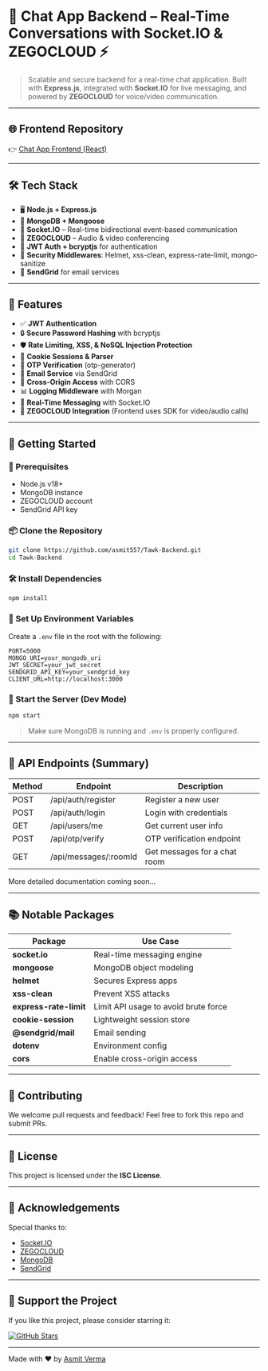 # 💬 Chat App Backend – Real-Time Conversations with Socket.IO & ZEGOCLOUD ⚡

> Scalable and secure backend for a real-time chat application. Built with **Express.js**, integrated with **Socket.IO** for live messaging, and powered by **ZEGOCLOUD** for voice/video communication.

---

## 🌐 Frontend Repository

👉 [Chat App Frontend (React)](https://github.com/asmit557/Tawk-React-Chat-App-)

---

## 🛠️ Tech Stack

* 🖥️ **Node.js + Express.js**
* 🧱 **MongoDB + Mongoose**
* 🧩 **Socket.IO** – Real-time bidirectional event-based communication
* 📡 **ZEGOCLOUD** – Audio & video conferencing
* 🔐 **JWT Auth + bcryptjs** for authentication
* 🧼 **Security Middlewares**: Helmet, xss-clean, express-rate-limit, mongo-sanitize
* 📧 **SendGrid** for email services

---

## 🔐 Features

* ✅ **JWT Authentication**
* 🔒 **Secure Password Hashing** with bcryptjs
* 🛡️ **Rate Limiting, XSS, & NoSQL Injection Protection**
* 🧼 **Cookie Sessions & Parser**
* 📩 **OTP Verification** (otp-generator)
* 📨 **Email Service** via SendGrid
* 🧭 **Cross-Origin Access** with CORS
* 📊 **Logging Middleware** with Morgan
* 🔌 **Real-Time Messaging** with Socket.IO
* 🎥 **ZEGOCLOUD Integration** (Frontend uses SDK for video/audio calls)

---

## 🚀 Getting Started

### 🔧 Prerequisites

* Node.js v18+
* MongoDB instance
* ZEGOCLOUD account
* SendGrid API key

### 📦 Clone the Repository

```bash
git clone https://github.com/asmit557/Tawk-Backend.git
cd Tawk-Backend
```

### 🛠️ Install Dependencies

```bash
npm install
```

### 📁 Set Up Environment Variables

Create a `.env` file in the root with the following:

```env
PORT=5000
MONGO_URI=your_mongodb_uri
JWT_SECRET=your_jwt_secret
SENDGRID_API_KEY=your_sendgrid_key
CLIENT_URL=http://localhost:3000
```

### 🏁 Start the Server (Dev Mode)

```bash
npm start
```

> Make sure MongoDB is running and `.env` is properly configured.

---

## 🧪 API Endpoints (Summary)

| Method | Endpoint               | Description                  |
| ------ | ---------------------- | ---------------------------- |
| POST   | /api/auth/register     | Register a new user          |
| POST   | /api/auth/login        | Login with credentials       |
| GET    | /api/users/me          | Get current user info        |
| POST   | /api/otp/verify        | OTP verification endpoint    |
| GET    | /api/messages/\:roomId | Get messages for a chat room |

More detailed documentation coming soon...

---

## 📚 Notable Packages

| Package                | Use Case                             |
| ---------------------- | ------------------------------------ |
| **socket.io**          | Real-time messaging engine           |
| **mongoose**           | MongoDB object modeling              |
| **helmet**             | Secures Express apps                 |
| **xss-clean**          | Prevent XSS attacks                  |
| **express-rate-limit** | Limit API usage to avoid brute force |
| **cookie-session**     | Lightweight session store            |
| **@sendgrid/mail**     | Email sending                        |
| **dotenv**             | Environment config                   |
| **cors**               | Enable cross-origin access           |

---

## 👥 Contributing

We welcome pull requests and feedback! Feel free to fork this repo and submit PRs.

---

## 📄 License

This project is licensed under the **ISC License**.

---

## 🙌 Acknowledgements

Special thanks to:

* [Socket.IO](https://socket.io)
* [ZEGOCLOUD](https://www.zegocloud.com)
* [MongoDB](https://www.mongodb.com)
* [SendGrid](https://sendgrid.com)

---

## 🌟 Support the Project

If you like this project, please consider starring it:

[![GitHub Stars](https://img.shields.io/github/stars/asmit557/Tawk-Backend?style=social)](https://github.com/asmit557/Tawk-Backend)

---

Made with ❤️ by [Asmit Verma](https://github.com/asmit557)
